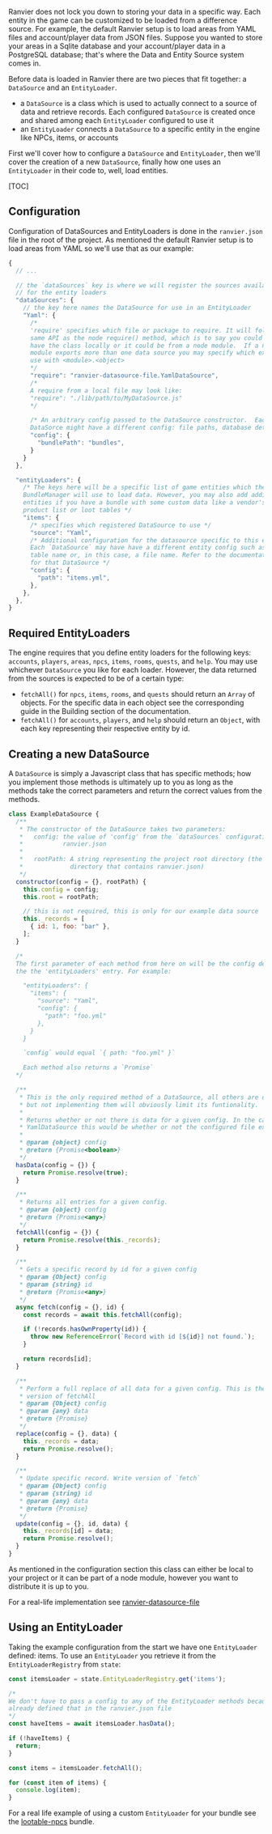 Ranvier does not lock you down to storing your data in a specific way. Each entity in the game can be customized to be
loaded from a difference source. For example, the default Ranvier setup is to load areas from YAML files and
account/player data from JSON files. Suppose you wanted to store your areas in a Sqlite database and your account/player
data in a PostgreSQL database; that's where the Data and Entity Source system comes in.

Before data is loaded in Ranvier there are two pieces that fit together: a `DataSource` and an `EntityLoader`.

* a `DataSource` is a class which is used to actually connect to a source of data and retrieve records. Each configured
  `DataSource` is created once and shared among each `EntityLoader` configured to use it
* an `EntityLoader` connects a `DataSource` to a specific entity in the engine like NPCs, items, or accounts

First we'll cover how to configure a `DataSource` and `EntityLoader`, then we'll cover the creation of a new
`DataSource`, finally how one uses an `EntityLoader` in their code to, well, load entities.

[TOC]

## Configuration

Configuration of DataSources and EntityLoaders is done in the `ranvier.json` file in the root of the project. As
mentioned the default Ranvier setup is to load areas from YAML so we'll use that as our example:

```js
{
  // ...

  // the `dataSources` key is where we will register the sources available to use
  // for the entity loaders
  "dataSources": {
    // the key here names the DataSource for use in an EntityLoader
    "Yaml": {
      /*
      'require' specifies which file or package to require. It will follow the
      same API as the node require() method, which is to say you could either
      have the class locally or it could be from a node module.  If a node
      module exports more than one data source you may specify which export to
      use with <module>.<object>
      */
      "require": "ranvier-datasource-file.YamlDataSource",
      /*
      A require from a local file may look like:
      "require": "./lib/path/to/MyDataSource.js"
      */

      /* An arbitrary config passed to the DataSource constructor.  Each
      DataSorce might have a different config: file paths, database details, etc. */
      "config": {
        "bundlePath": "bundles",
      }
    }
  },

  "entityLoaders": {
    /* The keys here will be a specific list of game entities which the
    BundleManager will use to load data. However, you may also add additional
    entities if you have a bundle with some custom data like a vendor's
    product list or loot tables */
    "items": {
      /* specifies which registered DataSource to use */ 
      "source": "Yaml",
      /* Additional configuration for the datasource specific to this entity.
      Each `DataSource` may have have a different entity config such as a
      table name or, in this case, a file name. Refer to the documentation
      for that DataSource */
      "config": {
        "path": "items.yml",
      },
    },
  },
}
```

## Required EntityLoaders

The engine requires that you define entity loaders for the following keys: `accounts`, `players`, `areas`, `npcs`,
`items`, `rooms`, `quests`, and `help`. You may use whichever `DataSource` you like for each loader. However, the data
returned from the sources is expected to be of a certain type:

* `fetchAll()` for `npcs`, `items`, `rooms`, and `quests` should return an `Array` of objects. For the
  specific data in each object see the corresponding guide in the Building section of the documentation.
* `fetchAll()` for `accounts`, `players`, and `help` should return an `Object`, with each key representing their
  respective entity by id.

## Creating a new DataSource

A `DataSource` is simply a Javascript class that has specific methods; how you implement those methods is ultimately up
to you as long as the methods take the correct parameters and return the correct values from the methods.

```js
class ExampleDataSource {
  /**
   * The constructor of the DataSource takes two parameters:
   *   config: the value of 'config' from the `dataSources` configuration in
   *           ranvier.json
   *
   *   rootPath: A string representing the project root directory (the same
   *             directory that contains ranvier.json)
   */
  constructor(config = {}, rootPath) {
    this.config = config;
    this.root = rootPath;

    // this is not required, this is only for our example data source
    this._records = [
      { id: 1, foo: "bar" },
    ];
  }

  /*
  The first parameter of each method from here on will be the config defined in
  the the 'entityLoaders' entry. For example:

    "entityLoaders": {
      "items": {
        "source": "Yaml",
        "config": {
          "path": "foo.yml"
        },
      }
    }

    `config` would equal `{ path: "foo.yml" }`

    Each method also returns a `Promise`
  */

  /**
   * This is the only required method of a DataSource, all others are optional
   * but not implementing them will obviously limit its funtionality.
   *
   * Returns whether or not there is data for a given config. In the case of the
   * YamlDataSource this would be whether or not the configured file exists
   *
   * @param {object} config
   * @return {Promise<boolean>}
   */
  hasData(config = {}) {
    return Promise.resolve(true);
  }

  /**
   * Returns all entries for a given config.
   * @param {object} config
   * @return {Promise<any>}
   */
  fetchAll(config = {}) {
    return Promise.resolve(this._records);
  }

  /**
   * Gets a specific record by id for a given config
   * @param {Object} config
   * @param {string} id
   * @return {Promise<any>}
   */
  async fetch(config = {}, id) {
    const records = await this.fetchAll(config);

    if (!records.hasOwnProperty(id)) {
      throw new ReferenceError(`Record with id [${id}] not found.`);
    }

    return records[id];
  }

  /**
   * Perform a full replace of all data for a given config. This is the write
   * version of fetchAll
   * @param {Object} config
   * @param {any} data
   * @return {Promise}
   */
  replace(config = {}, data) {
    this._records = data;
    return Promise.resolve();
  }

  /**
   * Update specific record. Write version of `fetch`
   * @param {Object} config
   * @param {string} id
   * @param {any} data
   * @return {Promise}
   */
  update(config = {}, id, data) {
    this._records[id] = data;
    return Promise.resolve();
  }
}
```

As mentioned in the configuration section this class can either be local to your project or it can be part of a node
module, however you want to distribute it is up to you.

For a real-life implementation see [ranvier-datasource-file](https://github.com/RanvierMUD/datasource-file)

## Using an EntityLoader

Taking the example configuration from the start we have one `EntityLoader` defined: items. To use an `EntityLoader` you
retrieve it from the `EntityLoaderRegistry` from `state`:

```js
const itemsLoader = state.EntityLoaderRegistry.get('items');

/*
We don't have to pass a config to any of the EntityLoader methods because we
already defined that in the ranvier.json file
*/
const haveItems = await itemsLoader.hasData();

if (!haveItems) {
  return;
}

const items = itemsLoader.fetchAll();

for (const item of items) {
  console.log(item);
}
```

For a real life example of using a custom `EntityLoader` for your bundle see the
[lootable-npcs](https://github.com/RanvierMUD/lootable-npcs) bundle.
